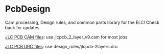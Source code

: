 # PcbDesign

Cam processing, Design rules, and common parts library for the ELC! Check back for updates.

[JLC PCB CAM files](https://support.jlcpcb.com/article/137-how-to-generate-gerber-and-drill-files-in-autodesk-eagle): use jlcpcb_2_layer_v9.cam for most jobs

[JLC PCB DRC files](https://github.com/oxullo/jlcpcb-eagle): use design_rules/jlcpcb-2layers.dru

